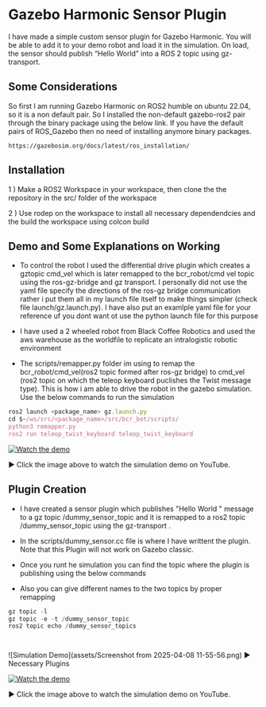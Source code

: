
# Gazebo Harmonic Sensor Plugin 

I have made a simple custom sensor plugin for Gazebo Harmonic. You will be able to add it to your demo robot and load it in the simulation. On load, the sensor should publish “Hello World” into a ROS 2 topic using gz-transport.




## Some Considerations
So first I am running Gazebo Harmonic on ROS2 humble on ubuntu 22.04, so it is a non default pair. So I installed the non-default gazebo-ros2 pair through the binary package using the below link. If you have the default pairs of ROS_Gazebo then no need of installing anymore binary packages.

`https://gazebosim.org/docs/latest/ros_installation/`




## Installation
1 )  Make a ROS2 Workspace in your workspace, then clone the the repository in the src/ folder of the workspace 

2 ) Use rodep on the workspace to install all necessary dependendcies and the build the workspace using colcon build 

    
##  Demo and Some Explanations on Working
- To control the robot I used the differential drive plugin which creates a gztopic cmd_vel which is later remapped to the bcr_robot/cmd vel topic using the ros-gz-bridge and gz transport. I personally did not use the yaml file specify the directions of the ros-gz bridge communication rather i put them all in my launch file itself to make things simpler (check file launch/gz.launch.py). I have also put an examlple yaml file for your reference uf you dont want ot use the python launch file for this purpose


- I have used a 2 wheeled robot from Black Coffee Robotics and used the aws warehouse as the worldfile to replicate an intralogistic robotic environment

- The scripts/remapper.py folder im using to remap the bcr_robot/cmd_vel(ros2 topic formed after ros-gz bridge) to cmd_vel (ros2 topic on which the teleop keyboard puclishes the Twist message type). This is how i am able to drive the robot in the gazebo simulation. Use the below commands to run the simulation 


```javascript
ros2 launch <package_name> gz.launch.py
cd $~/ws/src/<package_name>/src/bcr_bot/scripts/ 
python3 remapper.py
ros2 run teleop_twist_keyboard teleop_twist_keyboard

```

[![Watch the demo](https://img.youtube.com/vi/2X8w_7TlsGo/0.jpg)](https://www.youtube.com/watch?v=2X8w_7TlsGo)

▶️ Click the image above to watch the simulation demo on YouTube.




## Plugin Creation

- I have created a sensor plugin which publishes "Hello World " message to a gz topic /dummy_sensor_topic and it is remapped to a ros2 topic /dummy_sensor_topic using the gz-transport  . 

- In the scripts/dummy_sensor.cc file is where I have writtent the plugin. Note that this Plugin will not work on Gazebo classic. 
- Once you runt he simulation you can find the topic where the plugin is publishing using the below commands
- Also you can give different names to the two topics by proper remapping 
```javascript
gz topic -l
gz topic -e -t /dummy_sensor_topic
ros2 topic echo /dummy_sensor_topics




```

![Simulation Demo](assets/Screenshot from 2025-04-08 11-55-56.png)
▶️ Necessary Plugins 



[![Watch the demo](https://img.youtube.com/vi/dr6-8dbpsQE/0.jpg)](https://www.youtube.com/watch?v=dr6-8dbpsQE)

▶️ Click the image above to watch the simulation demo on YouTube.

